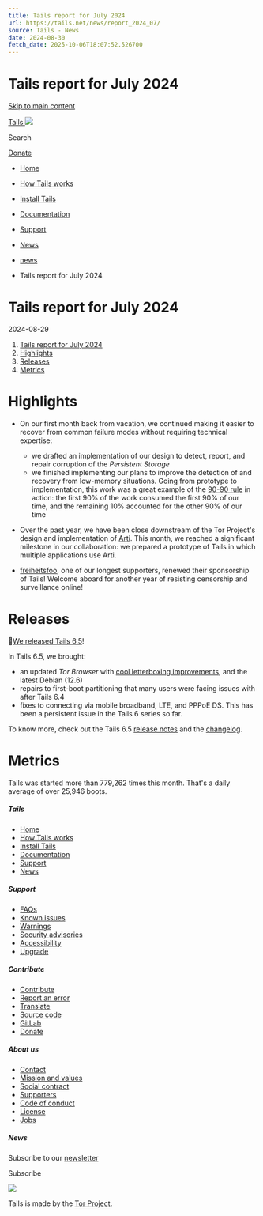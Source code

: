 ```yaml
---
title: Tails report for July 2024
url: https://tails.net/news/report_2024_07/
source: Tails - News
date: 2024-08-30
fetch_date: 2025-10-06T18:07:52.526700
---
```


# Tails report for July 2024

[Skip to main content](#page-body)

[Tails
![](../../lib/logo.png)](../../index.en.html)

Search

[Donate](https://tails.net/donate/)

* [Home](../../index.en.html)
* [How Tails works](../../about/index.en.html)
* [Install Tails](../../install/index.en.html)
* [Documentation](../../doc/index.en.html)
* [Support](../../support/index.en.html)
* [News](../index.en.html)

* [news](../index.en.html)
* Tails report for July 2024

# Tails report for July 2024

2024-08-29

1. [Tails report for July 2024](#index1h1)
2. [Highlights](#index2h1)
3. [Releases](#index3h1)
4. [Metrics](#index4h1)

# Highlights

* On our first month back from vacation, we continued making it easier to
  recover from common failure modes without requiring technical expertise:

  + we drafted an implementation of our design to detect, report, and repair
    corruption of the *Persistent Storage*
  + we finished implementing our plans to improve the detection of and recovery
    from low-memory situations. Going from prototype to implementation, this
    work was a great example of the [90-90
    rule](https://en.wikipedia.org/wiki/Ninety%E2%80%93ninety_rule) in action: the
    first 90% of the work consumed the first 90% of our time, and the remaining
    10% accounted for the other 90% of our time
* Over the past year, we have been close downstream of the Tor Project's design
  and implementation of [Arti](https://tpo.pages.torproject.net/core/arti/).
  This month, we reached a significant milestone in our collaboration: we
  prepared a prototype of Tails in which multiple applications use Arti.
* [freiheitsfoo](https://freiheitsfoo.de/), one of our longest supporters,
  renewed their sponsorship of Tails! Welcome aboard for another year of
  resisting censorship and surveillance online!

# Releases

📢[We released Tails 6.5](../version_6.5/)!

In Tails 6.5, we brought:

* an updated *Tor Browser* with [cool letterboxing
  improvements](https://blog.torproject.org/new-release-tor-browser-135/), and
  the latest Debian (12.6)
* repairs to first-boot partitioning that many users were facing issues with
  after Tails 6.4
* fixes to connecting via mobile broadband, LTE, and PPPoE DS. This has been a
  persistent issue in the Tails 6 series so far.

To know more, check out the Tails 6.5 [release notes](../version_6.5/) and
the
[changelog](https://gitlab.tails.boum.org/tails/tails/-/blob/master/debian/changelog).

# Metrics

Tails was started more than 779,262 times this month. That's a daily average of over 25,946 boots.

##### Tails

* [Home](../../index.en.html)
* [How Tails works](../../about/index.en.html)
* [Install Tails](../../install/index.en.html)
* [Documentation](../../nav/doc/index.en.html)
* [Support](../../support/index.en.html)
* [News](../index.en.html)

##### Support

* [FAQs](../../support/faq/index.en.html)
* [Known issues](../../support/known_issues/index.en.html)
* [Warnings](../../doc/about/warnings/index.en.html)
* [Security advisories](../../security/index.en.html)
* [Accessibility](../../doc/first_steps/accessibility/index.en.html)
* [Upgrade](../../doc/upgrade/index.en.html)

##### Contribute

* [Contribute](../../contribute/index.en.html)
* [Report an error](../../doc/first_steps/whisperback/index.en.html)
* [Translate](../../contribute/how/translate/)
* [Source code](../../contribute/how/code/)
* [GitLab](https://gitlab.tails.boum.org/tails/tails/-/issues)
* [Donate](../../donate/index.en.html)

##### About us

* [Contact](../../doc/about/contact/index.en.html)
* [Mission and values](../../contribute/mission/)
* [Social contract](https://community.torproject.org/policies/social_contract/)
* [Supporters](https://www.torproject.org/about/supporters/)
* [Code of conduct](https://community.torproject.org/policies/code_of_conduct/)
* [License](../../doc/about/license/index.en.html)
* [Jobs](../../jobs/)

##### News

Subscribe to our [newsletter](../index.en.html)

Subscribe

![](../../lib/tor-black.png)

Tails is made by the [Tor Project](https://torproject.org/).